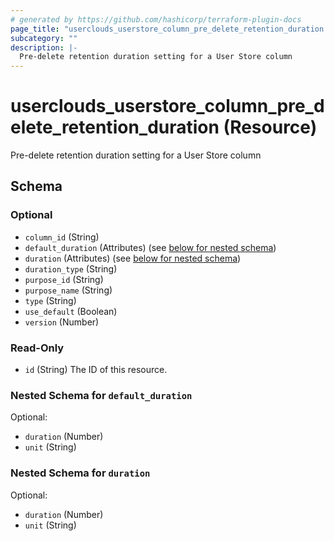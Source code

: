 ```yaml
---
# generated by https://github.com/hashicorp/terraform-plugin-docs
page_title: "userclouds_userstore_column_pre_delete_retention_duration Resource - terraform-provider-userclouds"
subcategory: ""
description: |-
  Pre-delete retention duration setting for a User Store column
---
```


# userclouds_userstore_column_pre_delete_retention_duration (Resource)

Pre-delete retention duration setting for a User Store column



<!-- schema generated by tfplugindocs -->
## Schema

### Optional

- `column_id` (String)
- `default_duration` (Attributes) (see [below for nested schema](#nestedatt--default_duration))
- `duration` (Attributes) (see [below for nested schema](#nestedatt--duration))
- `duration_type` (String)
- `purpose_id` (String)
- `purpose_name` (String)
- `type` (String)
- `use_default` (Boolean)
- `version` (Number)

### Read-Only

- `id` (String) The ID of this resource.

<a id="nestedatt--default_duration"></a>
### Nested Schema for `default_duration`

Optional:

- `duration` (Number)
- `unit` (String)


<a id="nestedatt--duration"></a>
### Nested Schema for `duration`

Optional:

- `duration` (Number)
- `unit` (String)
